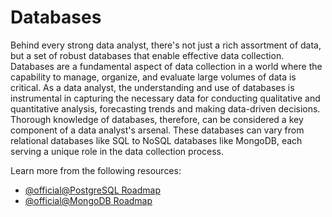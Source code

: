 # Databases 

Behind every strong data analyst, there's not just a rich assortment of data, but a set of robust databases that enable effective data collection. Databases are a fundamental aspect of data collection in a world where the capability to manage, organize, and evaluate large volumes of data is critical. As a data analyst, the understanding and use of databases is instrumental in capturing the necessary data for conducting qualitative and quantitative analysis, forecasting trends and making data-driven decisions. Thorough knowledge of databases, therefore, can be considered a key component of a data analyst's arsenal. These databases can vary from relational databases like SQL to NoSQL databases like MongoDB, each serving a unique role in the data collection process.

Learn more from the following resources:

- [@official@PostgreSQL Roadmap](https://roadmap.sh/postgresql-dba)
- [@official@MongoDB Roadmap](https://roadmap.sh/mongodb)